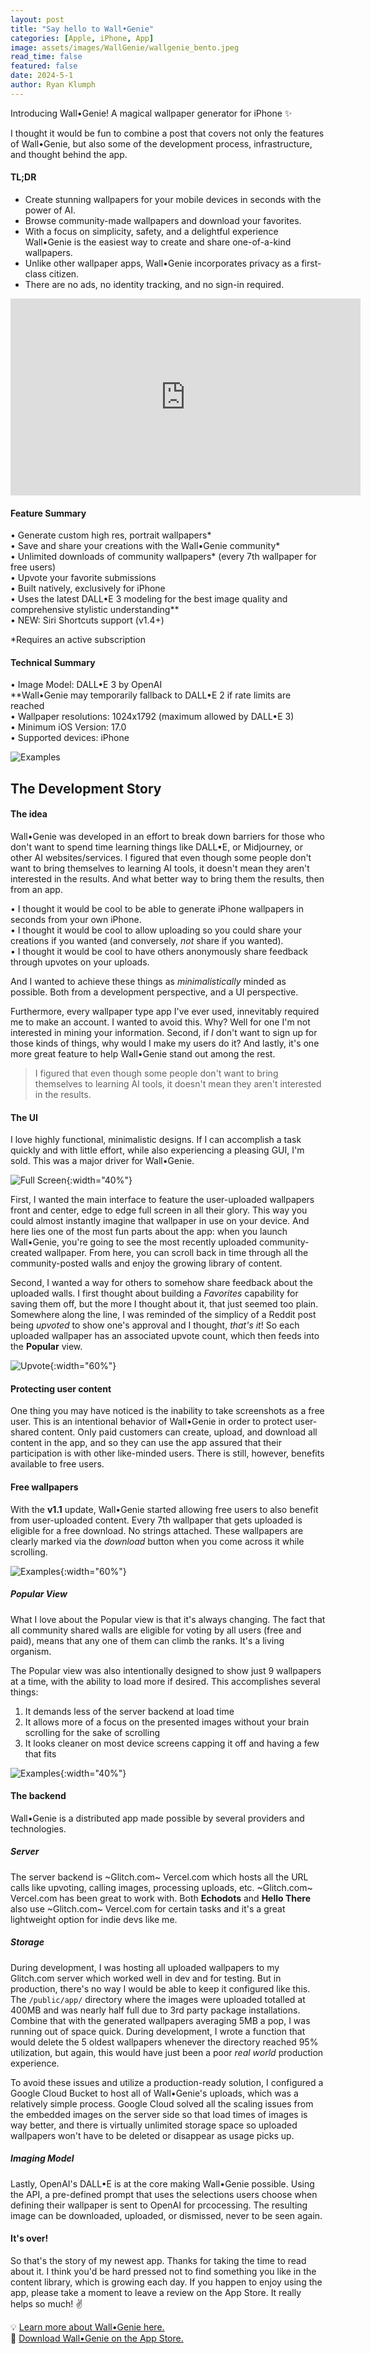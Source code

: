 ```yaml
---
layout: post
title: "Say hello to Wall•Genie"
categories: [Apple, iPhone, App]
image: assets/images/WallGenie/wallgenie_bento.jpeg
read_time: false
featured: false
date: 2024-5-1
author: Ryan Klumph
---
```


Introducing Wall•Genie! A magical wallpaper generator for iPhone ✨

I thought it would be fun to combine a post that covers not only the features of Wall•Genie, but also some of the development process, infrastructure, and thought behind the app.

#### TL;DR
- Create stunning wallpapers for your mobile devices in seconds with the power of AI.  
- Browse community-made wallpapers and download your favorites.  
- With a focus on simplicity, safety, and a delightful experience Wall•Genie is the easiest way to create and share one-of-a-kind wallpapers.  
- Unlike other wallpaper apps, Wall•Genie incorporates privacy as a first-class citizen.  
- There are no ads, no identity tracking, and no sign-in required.  

<iframe width="560" height="315" src="https://www.youtube.com/embed/G8NIk2D4PKw?si=ZX7C5M92GbXRud-k" title="YouTube video player" frameborder="0" allow="accelerometer; autoplay; clipboard-write; encrypted-media; gyroscope; picture-in-picture; web-share" referrerpolicy="strict-origin-when-cross-origin" allowfullscreen></iframe>
<br>

#### Feature Summary
• Generate custom high res, portrait wallpapers*  
• Save and share your creations with the Wall•Genie community*  
• Unlimited downloads of community wallpapers*  (every 7th wallpaper for free users)  
• Upvote your favorite submissions  
• Built natively, exclusively for iPhone  
• Uses the latest DALL•E 3 modeling for the best image quality and comprehensive stylistic understanding**  
• NEW: Siri Shortcuts support (v1.4+)

*Requires an active subscription

#### Technical Summary
• Image Model: DALL•E 3 by OpenAI   
   **Wall•Genie may temporarily fallback to DALL•E 2 if rate limits are reached  
• Wallpaper resolutions: 1024x1792 (maximum allowed by DALL•E 3)  
• Minimum iOS Version: 17.0  
• Supported devices: iPhone  


![Examples](/assets/images/WallGenie/examples.jpg)  
## The Development Story

#### The idea
Wall•Genie was developed in an effort to break down barriers for those who don't want to spend time learning things like DALL•E, or Midjourney, or other AI websites/services. I figured that even though some people don't want to bring themselves to learning AI tools, it doesn't mean they aren't interested in the results. And what better way to bring them the results, then from an app.

• I thought it would be cool to be able to generate iPhone wallpapers in seconds from your own iPhone.  
• I thought it would be cool to allow uploading so you could share your creations if you wanted (and conversely, *not* share if you wanted).  
• I thought it would be cool to have others anonymously share feedback through upvotes on your uploads.  

And I wanted to achieve these things as *minimalistically* minded as possible. Both from a development perspective, and a UI perspective.

Furthermore, every wallpaper type app I've ever used, innevitably required me to make an account. I wanted to avoid this. Why? Well for one I'm not interested in mining your information. Second, if *I* don't want to sign up for those kinds of things, why would I make my users do it? And lastly, it's one more great feature to help Wall•Genie stand out among the rest.

>I figured that even though some people don't want to bring themselves to learning AI tools, it doesn't mean they aren't interested in the results.

#### The UI
I love highly functional, minimalistic designs. If I can accomplish a task quickly and with little effort, while also experiencing a pleasing GUI, I'm sold. This was a major driver for Wall•Genie. 

![Full Screen](/assets/images/WallGenie/BlackAndBlue-arrowed.png){:width="40%"}    

First, I wanted the main interface to feature the user-uploaded wallpapers front and center, edge to edge full screen in all their glory. This way you could almost instantly imagine that wallpaper in use on your device. And here lies one of the most fun parts about the app: when you launch Wall•Genie, you're going to see the most recently uploaded community-created wallpaper. From here, you can scroll back in time through all the community-posted walls and enjoy the growing library of content.

Second, I wanted a way for others to somehow share feedback about the uploaded walls. I first thought about building a *Favorites* capability for saving them off, but the more I thought about it, that just seemed too plain. Somewhere along the line, I was reminded of the simplicy of a Reddit post being *upvoted* to show one's approval and I thought, *that's it*! So each uploaded wallpaper has an associated upvote count, which then feeds into the **Popular** view. 

![Upvote](/assets/images/WallGenie/UpvoteButton.jpg){:width="60%"}     

#### Protecting user content
One thing you may have noticed is the inability to take screenshots as a free user. This is an intentional behavior of Wall•Genie in order to protect user-shared content. Only paid customers can create, upload, and download all content in the app, and so they can use the app assured that their participation is with other like-minded users. There is still, however, benefits available to free users.

#### Free wallpapers
With the **v1.1** update, Wall•Genie started allowing free users to also benefit from user-uploaded content. Every 7th wallpaper that gets uploaded is eligible for a free download. No strings attached. These wallpapers are clearly marked via the *download* button when you come across it while scrolling.

![Examples](/assets/images/WallGenie/free.png){:width="60%"}   

##### Popular View
What I love about the Popular view is that it's always changing. The fact that all community shared walls are eligible for voting by all users (free and paid), means that any one of them can climb the ranks. It's a living organism. 

The Popular view was also intentionally designed to show just 9 wallpapers at a time, with the ability to load more if desired. This accomplishes several things: 
1. It demands less of the server backend at load time
2. It allows more of a focus on the presented images without your brain scrolling for the sake of scrolling
3. It looks cleaner on most device screens capping it off and having a few that fits

![Examples](/assets/images/WallGenie/Popular.png){:width="40%"}   

#### The backend
Wall•Genie is a distributed app made possible by several providers and technologies. 

##### Server
The server backend is ~Glitch.com~ Vercel.com which hosts all the URL calls like upvoting, calling images, processing uploads, etc. ~Glitch.com~ Vercel.com has been great to work with. Both **Echodots** and **Hello There** also use ~Glitch.com~ Vercel.com for certain tasks and it's a great lightweight option for indie devs like me.

##### Storage
During development, I was hosting all uploaded wallpapers to my Glitch.com server which worked well in dev and for testing. But in production, there's no way I would be able to keep it configured like this. The `/public/app/` directory where the images were uploaded totalled at 400MB and was nearly half full due to 3rd party package installations. Combine that with the generated wallpapers averaging 5MB a pop, I was running out of space quick. During development, I wrote a function that would delete the 5 oldest wallpapers whenever the directory reached 95% utilization, but again, this would have just been a poor *real world* production experience.  

To avoid these issues and utilize a production-ready solution, I configured a Google Cloud Bucket to host all of Wall•Genie's uploads, which was a relatively simple process. Google Cloud solved all the scaling issues from the embedded images on the server side so that load times of images is way better, and there is virtually unlimited storage space so uploaded wallpapers won't have to be deleted or disappear as usage picks up.

##### Imaging Model
Lastly, OpenAI's DALL•E is at the core making Wall•Genie possible. Using the API, a pre-defined prompt that uses the selections users choose when defining their wallpaper is sent to OpenAI for prcocessing. The resulting image can be downloaded, uploaded, or dismissed, never to be seen again.

#### It's over!
So that's the story of my newest app. Thanks for taking the time to read about it. I think you'd be hard pressed not to find something you like in the content library, which is growing each day. If you happen to enjoy using the app, please take a moment to leave a review on the App Store. It really helps so much! ✌️


💡 [Learn more about Wall•Genie here.](https://thatvirtualboy.com/wallgenie)  
📲 [Download Wall•Genie on the App Store.](https://apps.apple.com/us/app/wall-genie-ai-wallpaper/id6496679681)  

